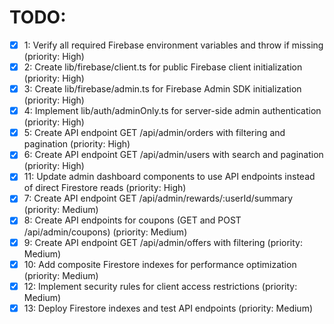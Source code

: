 # TODO:

- [x] 1: Verify all required Firebase environment variables and throw if missing (priority: High)
- [x] 2: Create lib/firebase/client.ts for public Firebase client initialization (priority: High)
- [x] 3: Create lib/firebase/admin.ts for Firebase Admin SDK initialization (priority: High)
- [x] 4: Implement lib/auth/adminOnly.ts for server-side admin authentication (priority: High)
- [x] 5: Create API endpoint GET /api/admin/orders with filtering and pagination (priority: High)
- [x] 6: Create API endpoint GET /api/admin/users with search and pagination (priority: High)
- [x] 11: Update admin dashboard components to use API endpoints instead of direct Firestore reads (priority: High)
- [x] 7: Create API endpoint GET /api/admin/rewards/:userId/summary (priority: Medium)
- [x] 8: Create API endpoints for coupons (GET and POST /api/admin/coupons) (priority: Medium)
- [x] 9: Create API endpoint GET /api/admin/offers with filtering (priority: Medium)
- [x] 10: Add composite Firestore indexes for performance optimization (priority: Medium)
- [x] 12: Implement security rules for client access restrictions (priority: Medium)
- [x] 13: Deploy Firestore indexes and test API endpoints (priority: Medium)
